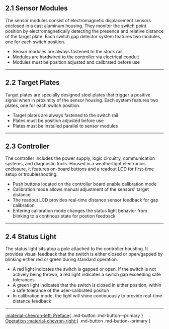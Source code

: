 ## 2.1 Sensor Modules

The sensor modules consist of electromagnetic displacement sensors enclosed in a cast aluminum housing. They monitor the switch point position by electromagnetically detecting the presence and relative distance of the target plate. Each switch gap detector system features two modules, one for each switch position.

* Sensor modules are always fastened to the stock rail
* Modules are hardwired to the controller via electrical conduit
* Modules must be position adjusted and calibrated before use

---

## 2.2 Target Plates

Target plates are specially designed steel plates that trigger a positive signal when in proximity of the sensor housing. Each system features two plates, one for each switch position.

* Target plates are always fastened to the switch rail
* Plates must be position adjusted before use
* Plates must be installed parallel to sensor modules

---

## 2.3 Controller

The controller includes the power supply, logic circuitry, communication systems, and diagnostic tools. Housed in a weathertight electronics enclosure, it features on-board buttons and a readout LCD for first-time setup or troubleshooting.

* Push buttons located on the controller board enable calibration mode
* Calibration mode allows manual adjustment of the sensors' target distance
* The readout LCD provides real-time distance sensor feedback for gap calibration
* Entering calibration mode changes the status light behavior from blinking to a continous state for postion feedback

---

## 2.4 Status Light

The status light sits atop a pole attached to the controller housting. It provides visual feedback that the switch is either closed or open/gapped by blinking either red or green during standard operation.

* A red light indicates the switch is gapped or open. If the switch is not actively being thrown, a red light indicates a switch gap exceeding safe tolerances
* A green light indicates that the switch is closed in either position, within a safe tolerance of the user-calibrated positon
* In calibration mode, the light will shine continuously to provide real-time distance feedback

---

[:material-chevron-left: Preface](switchgap_preface.md){ .md-button .md-button--primary }  [Operation :material-chevron-right:](switchgap_operation.md){ .md-button .md-button--primary }
